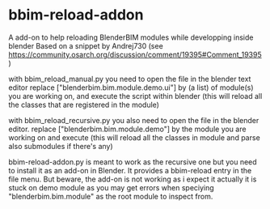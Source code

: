# bbim-reload-addon
 A add-on to help reloading BlenderBIM modules while developping inside blender
 Based on a snippet by Andrej730 (see https://community.osarch.org/discussion/comment/19395#Comment_19395)

with bbim_reload_manual.py you need to open the file in the blender text editor 
replace ["blenderbim.bim.module.demo.ui"] by (a list) of module(s) you are working on, and execute the script within blender (this will reload all the classes that are registered in the module) 

with bbim_reload_recursive.py you also need to open the file in the blender editor. 
replace ["blenderbim.bim.module.demo"] by the module you are working on and execute (this will reload all the classes in module and parse also submodules if there's any) 

bbim-reload-addon.py is meant to work as the recursive one but you need to install it as an add-on in Blender. It provides a bbim-reload entry in the file menu. 
But beware, the add-on is not working as i expect it actually it is stuck on demo module as you may get errors when speciying "blenderbim.bim.module" as the root module to inspect from. 
 
